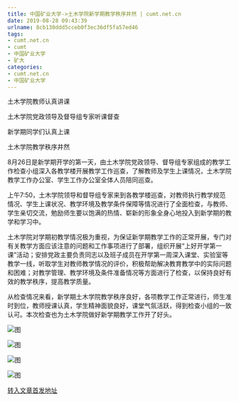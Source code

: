 ```yaml
---
title: 中国矿业大学->土木学院新学期教学秩序井然 | cumt.net.cn
date: 2019-08-28 09:43:39
urlname: 8cb130ddd5cceb0f3ec36df5fa57ed46
tags: 
- cumt.net.cn
- cumt
- 中国矿业大学
- 矿大
categories:
- cumt.net.cn
- 中国矿业大学
---
```



土木学院教师认真讲课

土木学院党政领导及督导组专家听课督查

新学期同学们认真上课

土木学院教学秩序井然

8月26日是新学期开学的第一天，由土木学院党政领导、督导组专家组成的教学工作检查小组深入各教学楼开展教学工作巡查，了解教师及学生上课情况，土木学院教学工作办公室、学生工作办公室全体人员陪同巡查。

上午7:50，土木学院领导和督导组专家来到各教学楼巡查，对教师执行教学规范情况、学生上课状况、教学环境及教学条件保障等情况进行了全面检查，与教师、学生亲切交流，勉励师生要以饱满的热情、崭新的形象全身心地投入到新学期的教学和学习中。

土木学院对学期初教学情况极为重视，为保证新学期教学工作的正常开展，专门对有关教学方面应该注意的问题和工作事项进行了部署，组织开展“上好开学第一课”活动；安排党政主要负责同志以及班子成员在开学第一周深入课堂、实验室等教学一线，听取学生对教师教学情况的评价，积极帮助解决教育教学中的实际问题和困难；对教学管理、教学环境及条件准备情况等方面进行了检查，以保持良好有效的教学秩序，提高教学质量。

从检查情况来看，新学期土木学院教学秩序良好，各项教学工作正常进行，师生准时到位，教师授课认真，学生精神面貌良好，课堂气氛活跃，得到检查小组的一致认可。本次检查也为土木学院做好新学期教学工作开了好头。



![图](http://xwzx.cumt.edu.cn/_upload/article/images/c0/b7/1ee414574810aa9ec249be342090/b65721ed-92b2-42f9-b468-3ba235b59645.jpg)

![图](http://xwzx.cumt.edu.cn/_upload/article/images/c0/b7/1ee414574810aa9ec249be342090/9a456eb5-be46-4466-828b-74d70aa634ab.jpg)

![图](http://xwzx.cumt.edu.cn/_upload/article/images/c0/b7/1ee414574810aa9ec249be342090/8ca47104-4ccd-499d-b7c3-cde342789997.jpg)

![图](http://xwzx.cumt.edu.cn/_upload/article/images/c0/b7/1ee414574810aa9ec249be342090/80ce7848-bd86-4532-aad6-7747cb86895c.jpg)

[转入文章首发地址](http://xwzx.cumt.edu.cn/31/90/c523a536976/page.htm)